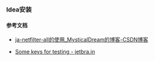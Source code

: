 ### Idea安装

#### 参考文档

- [ja-netfilter-all的使用_MysticalDream的博客-CSDN博客](https://blog.csdn.net/m0_52440465/article/details/123767921)

- [Some keys for testing - jetbra.in](https://ipfs.fleek.co/ipfs/bafybeiatyghkzrrtodzt3stm652rkrjxndg4hq2ublfdmifk7plg5k5brq/)
